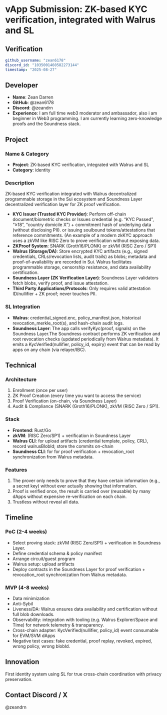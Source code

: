 # vApp Submission: ZK-based KYC verification, integrated with Walrus and SL

## Verification
```yaml
github_username: "zean6178"
discord_id: "1035001460582273144"
timestamp: "2025-08-27"
```

## Developer
- **Name**: Zean Darren
- **GitHub**: @zean6178
- **Discord**: @zeandrn
- **Experience**: I am full time web3 moderator and ambassador, also i am beginner in Web3 programming. I am currently learning zero-knowledge proofs and the Soundness stack.

## Project

### Name & Category
- **Project**: ZK-based KYC verification, integrated with Walrus and SL
- **Category**: identity

### Description
ZK-based KYC verification integrated with Walrus decentralized programmable storage in the Sui ecosystem and Soundness Layer decentralized verification layer for ZK proof verification.
- **KYC Issuer (Trusted KYC Provider)**: Perform off-chain document/biometric checks or Issues credential (e.g. “KYC Passed”, “≥18”, “country domicile X”) + commitment hash of underlying data (without disclosing PII). or issuing soulbound tokens/attestations that reference commitments. (An example of a modern zkKYC approach uses a zkVM like RISC Zero to prove verification without exposing data.
- **ZKProof System**: SNARK (Groth16/PLONK) or zkVM (RISC Zero / SP1)
- **Walrus (Storage/DA)**: Store encrypted KYC artifacts (e.g., signed credentials, CRLs/revocation lists, audit trails) as blobs; metadata and proof-of-availability are recorded in Sui. Walrus facilitates programmable storage, censorship resistance, and data availability certification.
- **Soundness Layer (ZK Verification Layer)**: Soundness Layer validators fetch blobs, verify proof, and issue attestation.
- **Third Party Applications/Protocols**: Only requires valid attestation ID/nullifier + ZK proof; never touches PII.

### SL Integration
- **Walrus**: credential_signed.enc, policy_manifest.json, historical revocation_merkle_root(s), and hash-chain audit logs.
- **Soundness Layer**: The app calls verifyKyc(proof, signals) on the Soundness Layer.The Soundness contract performs ZK verification and root revocation checks (updated periodically from Walrus metadata). It emits a KycVerified(nullifier, policy_id, expiry) event that can be read by apps on any chain (via relayer/IBC).

## Technical

### Architecture
1. Enrollment (once per user)
2. ZK Proof Creation (every time you want to access the service)
3. Proof Verification (on-chain, via Soundness Layer)
4. Audit & Compliance (SNARK (Groth16/PLONK), zkVM (RISC Zero / SP1).

### Stack
- **Frontend**: Rust/Go
- **zkVM**: (RISC Zero/SP1) + verification in Soundness Layer
- **Walrus CLI**: for upload artifacts (credential template, policy, CRL), record walrusBlobId; store the commits on-chain
- **Soundness CLI**: for for proof verification + revocation_root synchronization from Walrus metadata.
  
### Features
1. The prover only needs to prove that they have certain information (e.g., a secret key) without ever actually showing that information.
2. Proof is verified once, the result is carried over (reusable) by many dApps without expensive re-verification on each chain.
3. Trustless without reveal all data.

## Timeline

### PoC (2-4 weeks)
- Select proving stack: zkVM (RISC Zero/SP1) + verification in Soundness Layer.
- Define credential schema & policy manifest
- Arrange circuit/guest program
- Walrus setup: upload artifacts
- Deploy contracts in the Soundness Layer for proof verification + revocation_root synchronization from Walrus metadata.

### MVP (4-8 weeks)
- Data minimization
- Anti-Sybil
- Liveness/DA: Walrus ensures data availability and certification without full blob downloads.
- Observability: integration with tooling (e.g. Walrus Explorer/Space and Time) for network telemetry & transparency.
- Cross-chain adapter: KycVerified(nullifier, policy_id) event consumable for EVM/SVM dApps
- Negative test cases: fake credential, proof replay, revoked, expired, wrong policy, wrong blobId.

## Innovation
First identity system using SL for true cross-chain coordination with privacy preservation.

## Contact Discord / X
@zeandrn
